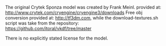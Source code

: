 The original Crytek Sponza model was created by Frank Meinl. provided at: http://www.crytek.com/cryengine/cryengine3/downloads 
Free obj conversion provided at: http://tf3dm.com, while the download-textures.sh script was take from the repository: https://github.com/itoral/vkdf/tree/master

There is no explicitly stated license for the model.
